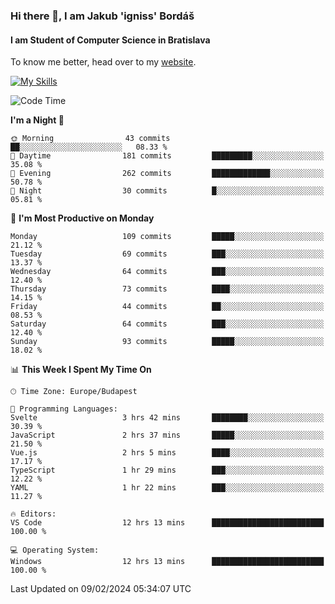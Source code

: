 ### Hi there 👋, I am Jakub 'igniss' Bordáš

#### I am Student of Computer Science in Bratislava
To know me better, head over to my [website](https://bordas.sk).

[![My Skills](https://skillicons.dev/icons?i=js,html,css,figma,svelte,java,kotlin,python,postgresql,typescript,nest,nodejs)](https://bordas.sk)


<!--START_SECTION:waka-->
![Code Time](http://img.shields.io/badge/Code%20Time-1%2C401%20hrs%2036%20mins-blue)

**I'm a Night 🦉** 

```text
🌞 Morning                43 commits          ██░░░░░░░░░░░░░░░░░░░░░░░   08.33 % 
🌆 Daytime                181 commits         █████████░░░░░░░░░░░░░░░░   35.08 % 
🌃 Evening                262 commits         █████████████░░░░░░░░░░░░   50.78 % 
🌙 Night                  30 commits          █░░░░░░░░░░░░░░░░░░░░░░░░   05.81 % 
```
📅 **I'm Most Productive on Monday** 

```text
Monday                   109 commits         █████░░░░░░░░░░░░░░░░░░░░   21.12 % 
Tuesday                  69 commits          ███░░░░░░░░░░░░░░░░░░░░░░   13.37 % 
Wednesday                64 commits          ███░░░░░░░░░░░░░░░░░░░░░░   12.40 % 
Thursday                 73 commits          ████░░░░░░░░░░░░░░░░░░░░░   14.15 % 
Friday                   44 commits          ██░░░░░░░░░░░░░░░░░░░░░░░   08.53 % 
Saturday                 64 commits          ███░░░░░░░░░░░░░░░░░░░░░░   12.40 % 
Sunday                   93 commits          █████░░░░░░░░░░░░░░░░░░░░   18.02 % 
```


📊 **This Week I Spent My Time On** 

```text
🕑︎ Time Zone: Europe/Budapest

💬 Programming Languages: 
Svelte                   3 hrs 42 mins       ████████░░░░░░░░░░░░░░░░░   30.39 % 
JavaScript               2 hrs 37 mins       █████░░░░░░░░░░░░░░░░░░░░   21.50 % 
Vue.js                   2 hrs 5 mins        ████░░░░░░░░░░░░░░░░░░░░░   17.17 % 
TypeScript               1 hr 29 mins        ███░░░░░░░░░░░░░░░░░░░░░░   12.22 % 
YAML                     1 hr 22 mins        ███░░░░░░░░░░░░░░░░░░░░░░   11.27 % 

🔥 Editors: 
VS Code                  12 hrs 13 mins      █████████████████████████   100.00 % 

💻 Operating System: 
Windows                  12 hrs 13 mins      █████████████████████████   100.00 % 
```


 Last Updated on 09/02/2024 05:34:07 UTC
<!--END_SECTION:waka-->
